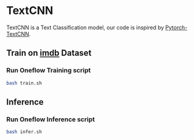 # TextCNN

TextCNN is a Text Classification model, our code is inspired by [Pytorch-TextCNN](https://github.com/leohsuofnthu/Pytorch-TextCNN).


## Train on [imdb](https://www.imdb.com/interfaces/) Dataset
### Run Oneflow Training script

```bash
bash train.sh
```

## Inference
### Run Oneflow Inference script

```bash
bash infer.sh
```
